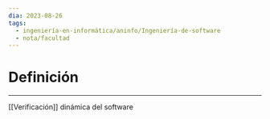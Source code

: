 ```yaml
---
dia: 2023-08-26
tags:
  - ingeniería-en-informática/aninfo/Ingeniería-de-software
  - nota/facultad
---
```

# Definición
---
[[Verificación]] dinámica del software